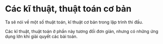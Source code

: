 # Các kĩ thuật, thuật toán cơ bản

Ta sẽ nói về một số thuật toán, kĩ thuật cơ bản trong lập trình thi đấu.

Các kĩ thuật, thuật toán ở phần này tương đối đơn giản, nhưng có những ứng dụng lớn khi giải quyết các bài toán. 